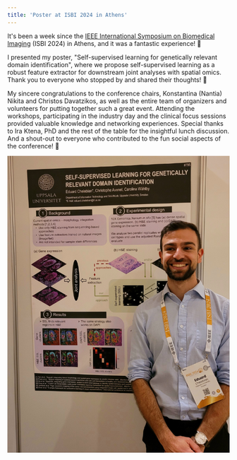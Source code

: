 ```yaml
---
title: 'Poster at ISBI 2024 in Athens'
---
```


It's been a week since the [IEEE International Symposium on Biomedical Imaging](https://biomedicalimaging.org/2024/call-for-papers/) (ISBI 2024) in Athens, and it was a fantastic experience! 🎉

I presented my poster, "Self-supervised learning for genetically relevant domain identification", where we propose self-supervised learning as a robust feature extractor for downstream joint analyses with spatial omics. Thank you to everyone who stopped by and shared their thoughts! 🙌

My sincere congratulations to the conference chairs, Konstantina (Nantia) Nikita and Christos Davatzikos, as well as the entire team of organizers and volunteers for putting together such a great event. Attending the workshops, participating in the industry day and the clinical focus sessions provided valuable knowledge and networking experiences. Special thanks to Ira Ktena, PhD and the rest of the table for the insightful lunch discussion. And a shout-out to everyone who contributed to the fun social aspects of the conference! 👏

<img src="/assets/images/isbi.jpg">

